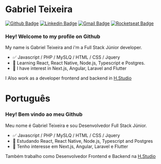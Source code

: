 
<!--
### Hi there 👋
**Gabriel-Teixeira/Gabriel-Teixeira** is a ✨ _special_ ✨ repository because its `README.md` (this file) appears on your GitHub profile.

Here are some ideas to get you started:

- 🔭 I’m currently working on ...
- 🌱 I’m currently learning ...
- 👯 I’m looking to collaborate on ...
- 🤔 I’m looking for help with ...
- 💬 Ask me about ...
- 📫 How to reach me: ...
- 😄 Pronouns: ...
- ⚡ Fun fact: ...
-->

# Gabriel Teixeira 

[![Github Badge](https://img.shields.io/badge/-Github-000?style=flat-square&logo=Github&logoColor=white&link=https://github.com/lucasgdb)](https://github.com/Gabriel-Teixeira)
[![Linkedin Badge](https://img.shields.io/badge/-LinkedIn-blue?style=flat-square&logo=Linkedin&logoColor=white&link=https://www.linkedin.com/in/gabriel-nt/)](https://www.linkedin.com/in/gabriel-nt/)
[![Gmail Badge](https://img.shields.io/badge/-Gmail-c14438?style=flat-square&logo=Gmail&logoColor=white&link=mailto:gabrielnt.dev@gmail.com)](mailto:gabrielnt.dev@gmail.com)
[![Rocketseat Badge](https://img.shields.io/badge/Rocketseat-8257e5?style=flat-square&link=https://app.rocketseat.com.br/me/gabriel-teixeira/)](https://app.rocketseat.com.br/me/gabriel-teixeira)

### Hey! Welcome to my profile on Github

My name is Gabriel Teixeira and i'm a Full Stack Júnior developer.

- ✅ Javascript / PHP / MySLQ / HTML / CSS / Jquery
- 📕 Learning React, React Native, Node.js, Typescript e Postgres.
- 📖 I have interest in Next.js, Angular, Laravel and Flutter

I Also work as a developer frontend and backend in [H.Studio](http://hstudio.com.br/)

# Português
### Hey! Bem vindo ao meu Github

Meu nome é Gabriel Teixeira e sou Desenvolvedor Full Stack Júnior.

- ✅ Javascript / PHP / MySLQ / HTML / CSS / Jquery
- 📕 Estudando React, React Native, Node.js, Typescript and Postgres
- 📖 Tenho interesse em Next.js, Angular, Laravel e Flutter

Também trabalho como Desenvolvedor Frontend e Backend na [H.Studio](http://hstudio.com.br/)

